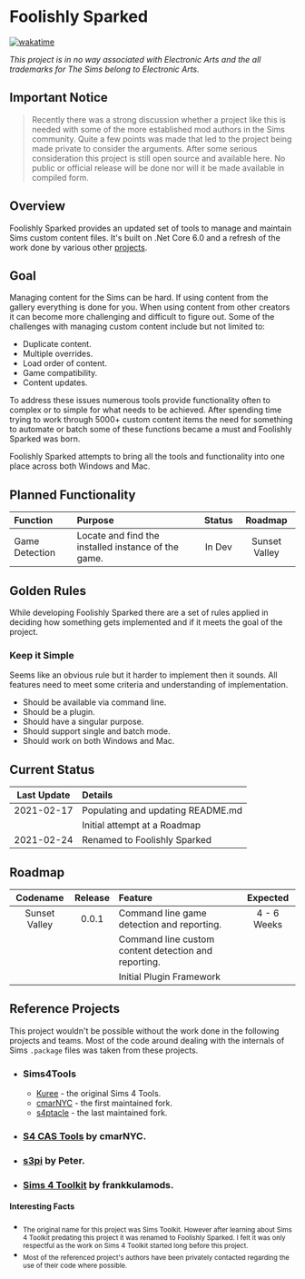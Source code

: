 # Foolishly Sparked

[![wakatime](https://wakatime.com/badge/github/BinaryMisfit/foolishly-sparked.svg)](https://wakatime.com/badge/github/BinaryMisfit/foolishly-sparked)

*This project is in no way associated with Electronic Arts and the all trademarks for The Sims belong to Electronic
Arts.*

## Important Notice

> Recently there was a strong discussion whether a project like this is needed with some of the more established mod authors in the Sims community. Quite a few points was made that led to the project being made private to consider the arguments. After some serious consideration this project is still open source and available here. No public or official release will be done nor will it be made available in compiled form.

## Overview

Foolishly Sparked provides an updated set of tools to manage and maintain Sims custom content files. It's built on .Net
Core 6.0 and a refresh of the work done by various other [projects](#reference-projects).

## Goal

Managing content for the Sims can be hard. If using content from the gallery everything is done for you. When using
content from other creators it can become more challenging and difficult to figure out. Some of the challenges with
managing custom content include but not limited to:

- Duplicate content.
- Multiple overrides.
- Load order of content.
- Game compatibility.
- Content updates.

To address these issues numerous tools provide functionality often to complex or to simple for what needs to be
achieved. After spending time trying to work through 5000+ custom content items the need for something to automate or
batch some of these functions became a must and Foolishly Sparked was born.

Foolishly Sparked attempts to bring all the tools and functionality into one place across both Windows and Mac.

## Planned Functionality

| Function       | Purpose                                             | Status |    Roadmap    |
|:---------------|:----------------------------------------------------|:------:|:-------------:|
| Game Detection | Locate and find the installed instance of the game. | In Dev | Sunset Valley |

## Golden Rules

While developing Foolishly Sparked there are a set of rules applied in deciding how something gets implemented and if it
meets the goal of the project.

### Keep it Simple

Seems like an obvious rule but it harder to implement then it sounds. All features need to meet some criteria and
understanding of implementation.

- Should be available via command line.
- Should be a plugin.
- Should have a singular purpose.
- Should support single and batch mode.
- Should work on both Windows and Mac.

## Current Status

| Last Update | Details                           |
|:-----------:|:----------------------------------|
| 2021-02-17  | Populating and updating README.md |
|             | Initial attempt at a Roadmap      |
| 2021-02-24  | Renamed to Foolishly Sparked      |

## Roadmap

|   Codename    | Release | Feature                                              |  Expected   |
|:-------------:|:-------:|:-----------------------------------------------------|:-----------:|
| Sunset Valley |  0.0.1  | Command line game detection and reporting.           | 4 - 6 Weeks |
|               |         | Command line custom content detection and reporting. |             |
|               |         | Initial Plugin Framework                             |             |

## Reference Projects

This project wouldn't be possible without the work done in the following projects and teams. Most of the code around
dealing with the internals of Sims `.package` files was taken from these projects.

- ### Sims4Tools
    - [Kuree](https://github.com/Kuree/Sims4Tools) - the original Sims 4 Tools.
    - [cmarNYC](https://github.com/cmarNYC/Sims4Tools) - the first maintained fork.
    - [s4ptacle](https://github.com/s4ptacle/Sims4Tools) - the last maintained fork.
- ### [S4 CAS Tools](https://modthesims.info/d/582348/s4-cas-tools-updated-to-v3-5-3-1-on-9-11-2021.html) by cmarNYC.
- ### [s3pi](http://s3pi.sourceforge.net/) by Peter.
- ### [Sims 4 Toolkit](https://sims4toolkit.com/) by frankkulamods.

#### Interesting Facts

- <sub>The original name for this project was Sims Toolkit. However after learning about Sims 4 Toolkit predating this
  project it was renamed to Foolishly Sparked. I felt it was only respectful as the work on Sims 4 Toolkit started long
  before this project.</sub>
- <sub>Most of the referenced project's authors have been privately contacted regarding the use of their code where
  possible.</sub>
